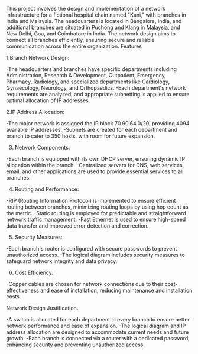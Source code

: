 This project involves the design and implementation of a network infrastructure for a fictional hospital chain named "Kani," with branches in India and Malaysia. The headquarters is located in Bangalore, India, and additional branches are situated in Puchong and Klang in Malaysia, and New Delhi, Goa, and Coimbatore in India. The network design aims to connect all branches efficiently, ensuring secure and reliable communication across the entire organization.
Features

1.Branch Network Design:

-The headquarters and branches have specific departments including Administration, Research & Development, Outpatient, Emergency, Pharmacy, Radiology, and specialized departments like Cardiology, Gynaecology, Neurology, and Orthopaedics.
-Each department's network requirements are analyzed, and appropriate subnetting is applied to ensure optimal allocation of IP addresses.

2.IP Address Allocation:

-The major network is assigned the IP block 70.90.64.0/20, providing 4094 available IP addresses.
-Subnets are created for each department and branch to cater to 350 hosts, with room for future expansion.

3. Network Components:

-Each branch is equipped with its own DHCP server, ensuring dynamic IP allocation within the branch.
-Centralized servers for DNS, web services, email, and other applications are used to provide essential services to all branches.

4. Routing and Performance:

-RIP (Routing Information Protocol) is implemented to ensure efficient routing between branches, minimizing routing loops by using hop count as the metric.
-Static routing is employed for predictable and straightforward network traffic management.
-Fast Ethernet is used to ensure high-speed data transfer and improved error detection and correction.

5. Security Measures:

-Each branch's router is configured with secure passwords to prevent unauthorized access.
-The logical diagram includes security measures to safeguard network integrity and data privacy.

6. Cost Efficiency:

-Copper cables are chosen for network connections due to their cost-effectiveness and ease of installation, reducing maintenance and installation costs.

Network Design Justification.

-A switch is allocated for each department in every branch to ensure better network performance and ease of expansion.
-The logical diagram and IP address allocation are designed to accommodate current needs and future growth.
-Each branch is connected via a router with a dedicated password, enhancing security and preventing unauthorized access.
